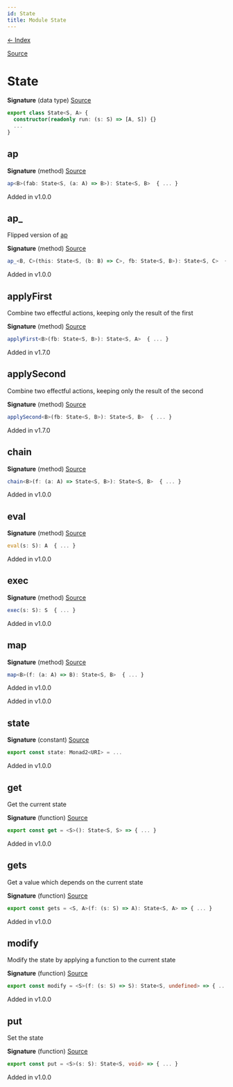 ```yaml
---
id: State
title: Module State
---
```


[← Index](.)

[Source](https://github.com/gcanti/fp-ts/blob/master/src/State.ts)

# State

**Signature** (data type) [Source](https://github.com/gcanti/fp-ts/blob/master/src/State.ts#L19-L65)

```ts
export class State<S, A> {
  constructor(readonly run: (s: S) => [A, S]) {}
  ...
}
```

## ap

**Signature** (method) [Source](https://github.com/gcanti/fp-ts/blob/master/src/State.ts#L36-L38)

```ts
ap<B>(fab: State<S, (a: A) => B>): State<S, B>  { ... }
```

Added in v1.0.0

## ap\_

Flipped version of [ap](#ap)

**Signature** (method) [Source](https://github.com/gcanti/fp-ts/blob/master/src/State.ts#L42-L44)

```ts
ap_<B, C>(this: State<S, (b: B) => C>, fb: State<S, B>): State<S, C>  { ... }
```

Added in v1.0.0

## applyFirst

Combine two effectful actions, keeping only the result of the first

**Signature** (method) [Source](https://github.com/gcanti/fp-ts/blob/master/src/State.ts#L49-L51)

```ts
applyFirst<B>(fb: State<S, B>): State<S, A>  { ... }
```

Added in v1.7.0

## applySecond

Combine two effectful actions, keeping only the result of the second

**Signature** (method) [Source](https://github.com/gcanti/fp-ts/blob/master/src/State.ts#L56-L58)

```ts
applySecond<B>(fb: State<S, B>): State<S, B>  { ... }
```

Added in v1.7.0

## chain

**Signature** (method) [Source](https://github.com/gcanti/fp-ts/blob/master/src/State.ts#L59-L64)

```ts
chain<B>(f: (a: A) => State<S, B>): State<S, B>  { ... }
```

Added in v1.0.0

## eval

**Signature** (method) [Source](https://github.com/gcanti/fp-ts/blob/master/src/State.ts#L24-L26)

```ts
eval(s: S): A  { ... }
```

Added in v1.0.0

## exec

**Signature** (method) [Source](https://github.com/gcanti/fp-ts/blob/master/src/State.ts#L27-L29)

```ts
exec(s: S): S  { ... }
```

Added in v1.0.0

## map

**Signature** (method) [Source](https://github.com/gcanti/fp-ts/blob/master/src/State.ts#L30-L35)

```ts
map<B>(f: (a: A) => B): State<S, B>  { ... }
```

Added in v1.0.0

Added in v1.0.0

## state

**Signature** (constant) [Source](https://github.com/gcanti/fp-ts/blob/master/src/State.ts#L122-L128)

```ts
export const state: Monad2<URI> = ...
```

Added in v1.0.0

## get

Get the current state

**Signature** (function) [Source](https://github.com/gcanti/fp-ts/blob/master/src/State.ts#L88-L90)

```ts
export const get = <S>(): State<S, S> => { ... }
```

Added in v1.0.0

## gets

Get a value which depends on the current state

**Signature** (function) [Source](https://github.com/gcanti/fp-ts/blob/master/src/State.ts#L115-L117)

```ts
export const gets = <S, A>(f: (s: S) => A): State<S, A> => { ... }
```

Added in v1.0.0

## modify

Modify the state by applying a function to the current state

**Signature** (function) [Source](https://github.com/gcanti/fp-ts/blob/master/src/State.ts#L106-L108)

```ts
export const modify = <S>(f: (s: S) => S): State<S, undefined> => { ... }
```

Added in v1.0.0

## put

Set the state

**Signature** (function) [Source](https://github.com/gcanti/fp-ts/blob/master/src/State.ts#L97-L99)

```ts
export const put = <S>(s: S): State<S, void> => { ... }
```

Added in v1.0.0
